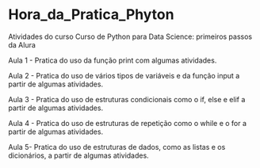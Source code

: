 # Hora_da_Pratica_Phyton

Atividades do curso Curso de Python para Data Science: primeiros passos da Alura

Aula 1 - Pratica do uso da função print com algumas atividades.

Aula 2 - Pratica do uso de vários tipos de variáveis e da função input a partir de algumas atividades.

Aula 3 - Pratica do uso de estruturas condicionais como o if, else e elif a partir de algumas atividades.

Aula 4 - Pratica do uso de estruturas de repetição como o while e o for a partir de algumas atividades.

Aula 5-  Pratica do uso de estruturas de dados, como as listas e os dicionários, a partir de algumas atividades.
